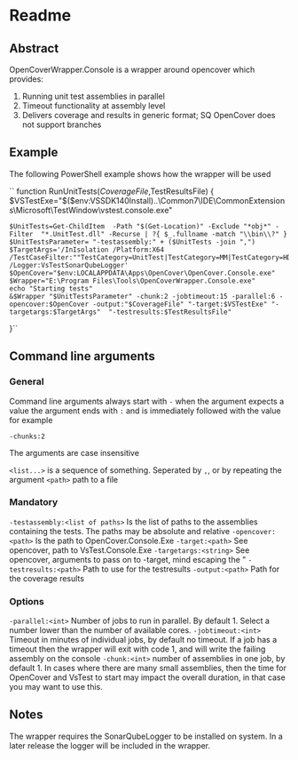 ﻿# Readme
## Abstract
OpenCoverWrapper.Console is a wrapper around opencover which provides:
1. Running unit test assemblies in parallel
2. Timeout functionality at assembly level
3. Delivers coverage and results in generic format; SQ OpenCover does not support branches


## Example

The following PowerShell example shows how the wrapper will be used

``
function RunUnitTests($CoverageFile,$TestResultsFile) {
    $VSTestExe="$($env:VSSDK140Install)..\Common7\IDE\CommonExtensions\Microsoft\TestWindow\vstest.console.exe"

    $UnitTests=Get-ChildItem  -Path "$(Get-Location)" -Exclude "*obj*" -Filter  "*.UnitTest.dll" -Recurse | ?{ $_.fullname -match "\\bin\\?" }
    $UnitTestsParameter= "-testassembly:" + ($UnitTests -join ",")
    $TargetArgs='/InIsolation /Platform:X64 /TestCaseFilter:""TestCategory=UnitTest|TestCategory=MM|TestCategory=HDF5|TestCategory=ESIEDECODE|TestCategory=Fwdb"" /Logger:VsTestSonarQubeLogger'
    $OpenCover="$env:LOCALAPPDATA\Apps\OpenCover\OpenCover.Console.exe"
    $Wrapper="E:\Program Files\Tools\OpenCoverWrapper.Console.exe"
    echo "Starting tests"
    &$Wrapper "$UnitTestsParameter" -chunk:2 -jobtimeout:15 -parallel:6 -opencover:$OpenCover -output:"$CoverageFile" "-target:$VSTestExe" "-targetargs:$TargetArgs"  "-testresults:$TestResultsFile"

}``

## Command line arguments
### General
Command line arguments always start with `-` when the argument expects a value the argument ends with `:` and is immediately followed with the value
for example
```
-chunks:2
```
The arguments are case insensitive

`<list...>` is a sequence of something. Seperated by `,`, or by repeating the argument
`<path>` path to a file


### Mandatory
`-testassembly:<list of paths>` Is the list of paths to the assemblies containing the tests. The paths may be absolute and relative
`-opencover:<path>` Is the path to OpenCover.Console.Exe
`-target:<path>` See opencover, path to VsTest.Console.Exe
`-targetargs:<string>` See opencover, arguments to pass on to -target, mind escaping the "
`-testresults:<path>` Path to use for the testresults
`-output:<path>` Path for the coverage results
### Options
`-parallel:<int>` Number of jobs to run in parallel. By default 1. Select a number lower than the number of available cores.
`-jobtimeout:<int>` Timeout in minutes of individual jobs, by default no timeout. If a job has a timeout then the wrapper will exit with code 1, 
and will write the failing assembly on the console
`-chunk:<int>` number of assemblies in one job, by default 1. In cases where there are many small assemblies, then the time for OpenCover and VsTest to start
may impact the overall duration, in that case you may want to use this.


## Notes
The wrapper requires the SonarQubeLogger to be installed on system. In a later release the logger will be included in the
wrapper.


